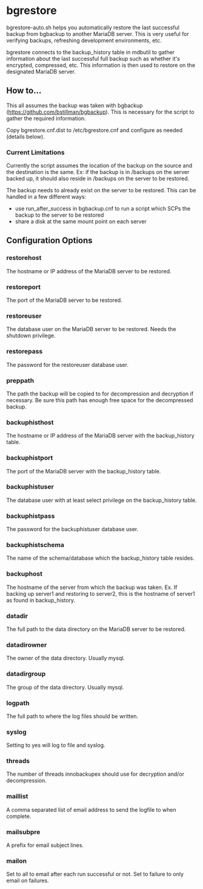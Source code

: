 # bgrestore

bgrestore-auto.sh helps you automatically restore the last successful backup from bgbackup to another MariaDB server. This is very useful for verifying backups, refreshing development environments, etc. 

bgrestore connects to the backup_history table in mdbutil to gather information about the last successful full backup such as whether it's encrypted, compressed, etc. This information is then used to restore on the designated MariaDB server. 


## How to...

This all assumes the backup was taken with bgbackup (https://github.com/bstillman/bgbackup). This is necessary for the script to gather the required information. 

Copy bgrestore.cnf.dist to /etc/bgrestore.cnf and configure as needed (details below). 


### Current Limitations

Currently the script assumes the location of the backup on the source and the destination is the same. Ex: if the backup is in /backups on the server backed up, it should also reside in /backups on the server to be restored. 

The backup needs to already exist on the server to be restored. This can be handled in a few different ways:
* use run_after_success in bgbackup.cnf to run a script which SCPs the backup to the server to be restored
* share a disk at the same mount point on each server


## Configuration Options

### restorehost

The hostname or IP address of the MariaDB server to be restored. 

### restoreport

The port of the MariaDB server to be restored. 

### restoreuser

The database user on the MariaDB server to be restored. Needs the shutdown privilege.

### restorepass

The password for the restoreuser database user. 

### preppath

The path the backup will be copied to for decompression and decryption if necessary. Be sure this path has enough free space for the decompressed backup. 

### backuphisthost

The hostname or IP address of the MariaDB server with the backup_history table. 

### backuphistport

The port of the MariaDB server with the backup_history table. 

### backuphistuser

The database user with at least select privilege on the backup_history table. 

### backuphistpass

The password for the backuphistuser database user. 

### backuphistschema

The name of the schema/database which the backup_history table resides. 

### backuphost

The hostname of the server from which the backup was taken. Ex. If backing up server1 and restoring to server2, this is the hostname of server1 as found in backup_history. 

### datadir

The full path to the data directory on the MariaDB server to be restored. 

### datadirowner

The owner of the data directory. Usually mysql. 

### datadirgroup

The group of the data directory. Usually mysql. 

### logpath

The full path to where the log files should be written. 

### syslog

Setting to yes will log to file and syslog.

### threads

The number of threads innobackupex should use for decryption and/or decompression. 

### maillist

A comma separated list of email address to send the logfile to when complete. 

### mailsubpre

A prefix for email subject lines. 

### mailon

Set to all to email after each run successful or not. Set to failure to only email on failures. 
